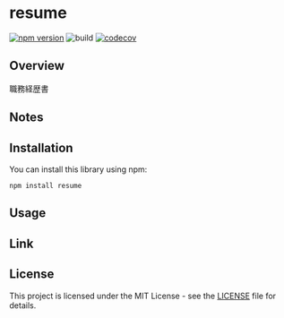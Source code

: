 # resume

[![npm version](https://badge.fury.io/js/resume.svg)](https://badge.fury.io/js/resume)
![build](https://github.com/ryohidaka/resume/workflows/Build/badge.svg)
[![codecov](https://codecov.io/gh/ryohidaka/resume/graph/badge.svg?token=RHP9TB2F51)](https://codecov.io/gh/ryohidaka/resume)

## Overview

職務経歴書

## Notes

## Installation

You can install this library using npm:

```shell
npm install resume
```

## Usage

## Link

## License

This project is licensed under the MIT License - see the [LICENSE](LICENSE) file for details.
